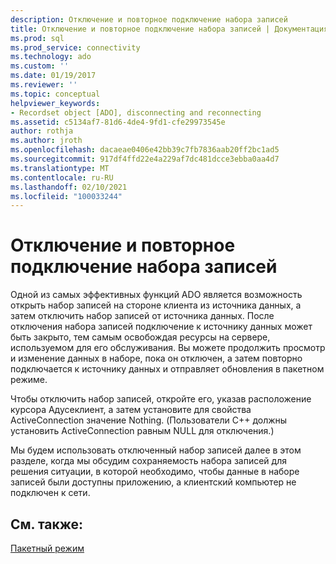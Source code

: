 ```yaml
---
description: Отключение и повторное подключение набора записей
title: Отключение и повторное подключение набора записей | Документация Майкрософт
ms.prod: sql
ms.prod_service: connectivity
ms.technology: ado
ms.custom: ''
ms.date: 01/19/2017
ms.reviewer: ''
ms.topic: conceptual
helpviewer_keywords:
- Recordset object [ADO], disconnecting and reconnecting
ms.assetid: c5134af7-81d6-4de4-9fd1-cfe29973545e
author: rothja
ms.author: jroth
ms.openlocfilehash: dacaeae0406e42bb39c7fb7836aab20ff2bc1ad5
ms.sourcegitcommit: 917df4ffd22e4a229af7dc481dcce3ebba0aa4d7
ms.translationtype: MT
ms.contentlocale: ru-RU
ms.lasthandoff: 02/10/2021
ms.locfileid: "100033244"
---
```

# <a name="disconnecting-and-reconnecting-the-recordset"></a>Отключение и повторное подключение набора записей
Одной из самых эффективных функций ADO является возможность открыть набор записей на стороне клиента из источника данных, а затем отключить набор записей от источника данных. После отключения набора записей подключение к источнику данных может быть закрыто, тем самым освобождая ресурсы на сервере, используемом для его обслуживания. Вы можете продолжить просмотр и изменение данных в наборе, пока он отключен, а затем повторно подключается к источнику данных и отправляет обновления в пакетном режиме.  
  
 Чтобы отключить набор записей, откройте его, указав расположение курсора Адусеклиент, а затем установите для свойства ActiveConnection значение Nothing. (Пользователи C++ должны установить ActiveConnection равным NULL для отключения.)  
  
 Мы будем использовать отключенный набор записей далее в этом разделе, когда мы обсудим сохраняемость набора записей для решения ситуации, в которой необходимо, чтобы данные в наборе записей были доступны приложению, а клиентский компьютер не подключен к сети.  
  
## <a name="see-also"></a>См. также:  
 [Пакетный режим](./batch-mode.md)